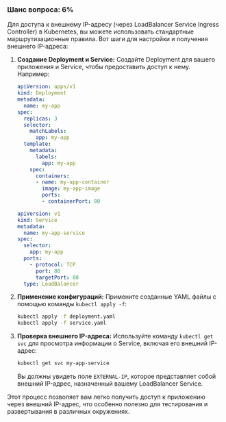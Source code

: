 ### Шанс вопроса: 6%

Для доступа к внешнему IP-адресу (через LoadBalancer Service Ingress Controller) в Kubernetes, вы можете использовать стандартные маршрутизационные правила. Вот шаги для настройки и получения внешнего IP-адреса:

1. **Создание Deployment и Service:**
   Создайте Deployment для вашего приложения и Service, чтобы предоставить доступ к нему. Например:

   ```yaml
   apiVersion: apps/v1
   kind: Deployment
   metadata:
     name: my-app
   spec:
     replicas: 3
     selector:
       matchLabels:
         app: my-app
     template:
       metadata:
         labels:
           app: my-app
       spec:
         containers:
         - name: my-app-container
           image: my-app-image
           ports:
           - containerPort: 80
   ```

   ```yaml
   apiVersion: v1
   kind: Service
   metadata:
     name: my-app-service
   spec:
     selector:
       app: my-app
     ports:
       - protocol: TCP
         port: 80
         targetPort: 80
     type: LoadBalancer
   ```

2. **Применение конфигураций:**
   Примените созданные YAML файлы с помощью команды `kubectl apply -f`:

   ```sh
   kubectl apply -f deployment.yaml
   kubectl apply -f service.yaml
   ```

3. **Проверка внешнего IP-адреса:**
   Используйте команду `kubectl get svc` для просмотра информации о Service, включая его внешний IP-адрес:

   ```sh
   kubectl get svc my-app-service
   ```

   Вы должны увидеть поле `EXTERNAL-IP`, которое представляет собой внешний IP-адрес, назначенный вашему LoadBalancer Service.

Этот процесс позволяет вам легко получить доступ к приложению через внешний IP-адрес, что особенно полезно для тестирования и развертывания в различных окружениях.
